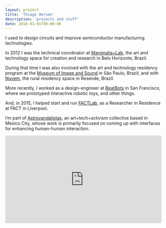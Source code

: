 ```yaml
---
layout: project
title: 'Thiago Hersan'
description: 'projects and stuff'
date: 2016-01-01T00:00:00
---
```

I used to design circuits and improve semiconductor manufacturing technologies.

In 2012 I was the technical coordinator at [Marginalia+Lab](https://vimeo.com/marginalialab), the art and technology space for creation and research in Belo Horizonte, Brazil.

During that time I was also involved with the art and technology residency program at the [Museum of Image and Sound](http://www.labmis.org.br/) in São Paulo, Brazil; and with [Nuvem](https://nuvem.tk/), the rural residency space in Resende, Brazil.

More recently, I worked as a design-engineer at [BeatBots](https://www.behance.net/beatbots) in San Francisco, where we prototyped interactive robotic toys, and other things.

And, in 2015, I helped start and run [FACTLab](http://alab.space/), as a Researcher in Residence at FACT in Liverpool.

I’m part of [Astrovandalistas](http://www.astrovandalistas.cc/base/), an art+tech+activism collective based in Mexico City, whose work is primarily focused on coming up with interfaces for enhancing human-human interaction.

<div class="home-video-wrapper">
  <iframe src="https://player.vimeo.com/video/66541476?title=0&amp;portrait=0&amp;byline=0" width="500" height="281" frameborder="0" webkitallowfullscreen="" mozallowfullscreen="" allowfullscreen=""></iframe>
</div>
